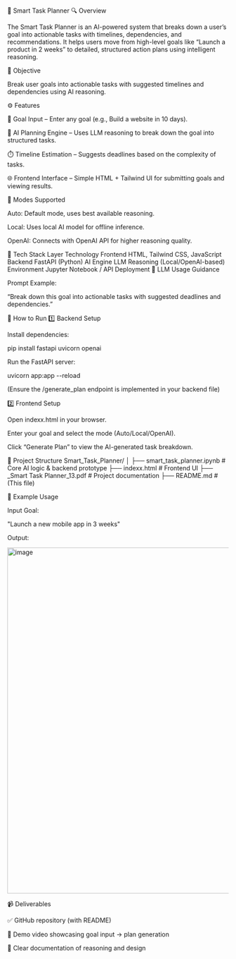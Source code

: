 🧠 Smart Task Planner
🔍 Overview

The Smart Task Planner is an AI-powered system that breaks down a user’s goal into actionable tasks with timelines, dependencies, and recommendations.
It helps users move from high-level goals like “Launch a product in 2 weeks” to detailed, structured action plans using intelligent reasoning.

🎯 Objective

Break user goals into actionable tasks with suggested timelines and dependencies using AI reasoning.

⚙️ Features

📝 Goal Input – Enter any goal (e.g., Build a website in 10 days).

🤖 AI Planning Engine – Uses LLM reasoning to break down the goal into structured tasks.

⏱️ Timeline Estimation – Suggests deadlines based on the complexity of tasks.

🌐 Frontend Interface – Simple HTML + Tailwind UI for submitting goals and viewing results.

🔄 Modes Supported

Auto: Default mode, uses best available reasoning.

Local: Uses local AI model for offline inference.

OpenAI: Connects with OpenAI API for higher reasoning quality.

🧩 Tech Stack
Layer	Technology
Frontend	HTML, Tailwind CSS, JavaScript
Backend	FastAPI (Python)
AI Engine	LLM Reasoning (Local/OpenAI-based)
Environment	Jupyter Notebook / API Deployment
🧠 LLM Usage Guidance

Prompt Example:

“Break down this goal into actionable tasks with suggested deadlines and dependencies.”

🚀 How to Run
1️⃣ Backend Setup

Install dependencies:

pip install fastapi uvicorn openai


Run the FastAPI server:

uvicorn app:app --reload


(Ensure the /generate_plan endpoint is implemented in your backend file)

2️⃣ Frontend Setup

Open indexx.html in your browser.

Enter your goal and select the mode (Auto/Local/OpenAI).

Click “Generate Plan” to view the AI-generated task breakdown.

📂 Project Structure
Smart_Task_Planner/
│
├── smart_task_planner.ipynb     # Core AI logic & backend prototype
├── indexx.html                  # Frontend UI
├── _Smart Task Planner_13.pdf   # Project documentation
├── README.md                    # (This file)

🧾 Example Usage

Input Goal:

"Launch a new mobile app in 3 weeks"

Output:

<img width="959" height="785" alt="image" src="https://github.com/user-attachments/assets/3518cad4-0d61-4c4e-9456-36a2a86d5f43" />

📹 Deliverables

✅ GitHub repository (with README)

🎥 Demo video showcasing goal input → plan generation

🧠 Clear documentation of reasoning and design


